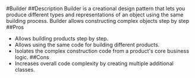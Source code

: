 #Builder
##Description
Builder is a creational design pattern that lets you produce different types and representations of an object using the same building process. Builder allows constructing complex objects step by step
##Pros
 * Allows building products step by step.
 * Allows using the same code for building different products.
 * Isolates the complex construction code from a product's core business logic.
##Cons
* Increases overall code complexity by creating multiple additional classes.